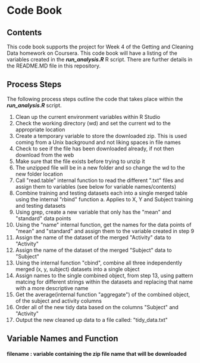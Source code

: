 # Code Book

## Contents
This code book supports the project for Week 4 of the Getting and Cleaning Data homework on Coursera.  This code book will have a listing of the variables created in the <i><b>run_analysis.R</b></i> R script.   There are further details in the README.MD file in this repository. 

## Process Steps
The following process steps outline the code that takes place within the <i><b>run_analysis.R</b></i> script.  
1.  Clean up the current environment variables within R Studio
2.  Check the working directory (wd) and set the current wd to the appropriate location
3.  Create a temporary variable to store the downloaded zip.  This is used coming from a Unix background and not liking spaces in file names
4.  Check to see if the file has been downloaded already, if not then download from the web
5.  Make sure that the file exists before trying to unzip it
6.  The unzipped file will be in a new folder and so change the wd to the new folder location 
7.  Call "read.table" internal function to read the different ".txt" files and assign them to variables (see below for variable names/contents)
8.  Combine training and testing datasets each into a single merged table using the internal "rbind" function
	 a. Applies to X, Y and Subject training and testing datasets
9.  Using grep, create a new variable that only has the "mean" and "standard" data points
10. Using the "name" internal function, get the names for the data points of "mean" and "standard" and assign them to the variable created in step 9
11. Assign the name of the dataset of the merged "Activity" data to "Activity"
12. Assign the name of the dataset of the merged "Subject" data to "Subject"
13. Using the internal function "cbind", combine all three independently merged (x, y, subject) datasets into a single object
14. Assign names to the single combined object, from step 13, using pattern matcing for different strings within the datasets and replacing that name with a more descriptive name
15. Get the average(internal function "aggregate") of the combined object, of the subject and activity columns
16. Order all of the new tidy data based on the columns "Subject" and "Activity"
17. Output the new cleaned up data to a file called: "tidy_data.txt"

## Variable Names and Function
#### filename 		: variable containing the zip file name that will be downloaded
